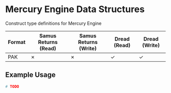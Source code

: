 # Mercury Engine Data Structures
Construct type definitions for Mercury Engine

| Format   | Samus Returns (Read) | Samus Returns (Write) | Dread (Read) | Dread (Write) |
| -------- | -------------------- | --------------------- | ------------ | ------------- |
| PAK      | &cross;              | &cross;               | &check;      | &check;       |


## Example Usage

```python
# TODO
```
